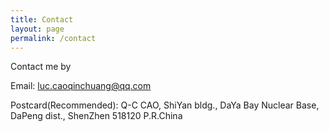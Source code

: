```yaml
---
title: Contact
layout: page
permalink: /contact
---
```

  
Contact me by

Email: luc.caoqinchuang@qq.com

Postcard(Recommended): 
Q-C CAO, ShiYan bldg., DaYa Bay Nuclear Base,
DaPeng dist., ShenZhen 518120 
P.R.China
